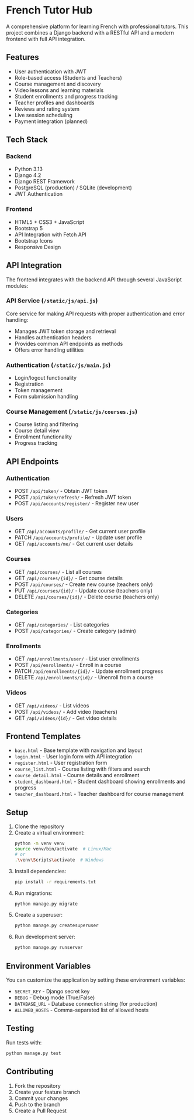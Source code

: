 # French Tutor Hub

A comprehensive platform for learning French with professional tutors. This project combines a Django backend with a RESTful API and a modern frontend with full API integration.

## Features

- User authentication with JWT
- Role-based access (Students and Teachers)
- Course management and discovery
- Video lessons and learning materials
- Student enrollments and progress tracking
- Teacher profiles and dashboards
- Reviews and rating system
- Live session scheduling
- Payment integration (planned)

## Tech Stack

### Backend
- Python 3.13
- Django 4.2
- Django REST Framework
- PostgreSQL (production) / SQLite (development)
- JWT Authentication

### Frontend
- HTML5 + CSS3 + JavaScript
- Bootstrap 5 
- API Integration with Fetch API
- Bootstrap Icons
- Responsive Design

## API Integration

The frontend integrates with the backend API through several JavaScript modules:

### API Service (`/static/js/api.js`)

Core service for making API requests with proper authentication and error handling:

- Manages JWT token storage and retrieval
- Handles authentication headers
- Provides common API endpoints as methods
- Offers error handling utilities

### Authentication (`/static/js/main.js`)
- Login/logout functionality
- Registration
- Token management
- Form submission handling

### Course Management (`/static/js/courses.js`)
- Course listing and filtering
- Course detail view
- Enrollment functionality
- Progress tracking

## API Endpoints

### Authentication
- POST `/api/token/` - Obtain JWT token
- POST `/api/token/refresh/` - Refresh JWT token
- POST `/api/accounts/register/` - Register new user

### Users
- GET `/api/accounts/profile/` - Get current user profile
- PATCH `/api/accounts/profile/` - Update user profile
- GET `/api/accounts/me/` - Get current user details

### Courses
- GET `/api/courses/` - List all courses
- GET `/api/courses/{id}/` - Get course details
- POST `/api/courses/` - Create new course (teachers only)
- PUT `/api/courses/{id}/` - Update course (teachers only)
- DELETE `/api/courses/{id}/` - Delete course (teachers only)

### Categories
- GET `/api/categories/` - List categories
- POST `/api/categories/` - Create category (admin)

### Enrollments
- GET `/api/enrollments/user/` - List user enrollments
- POST `/api/enrollments/` - Enroll in a course
- PATCH `/api/enrollments/{id}/` - Update enrollment progress
- DELETE `/api/enrollments/{id}/` - Unenroll from a course

### Videos
- GET `/api/videos/` - List videos
- POST `/api/videos/` - Add video (teachers)
- GET `/api/videos/{id}/` - Get video details

## Frontend Templates

- `base.html` - Base template with navigation and layout
- `login.html` - User login form with API integration
- `register.html` - User registration form
- `course_list.html` - Course listing with filters and search
- `course_detail.html` - Course details and enrollment
- `student_dashboard.html` - Student dashboard showing enrollments and progress
- `teacher_dashboard.html` - Teacher dashboard for course management

## Setup

1. Clone the repository
2. Create a virtual environment:
   ```bash
   python -m venv venv
   source venv/bin/activate  # Linux/Mac
   # or
   .\venv\Scripts\activate  # Windows
   ```
3. Install dependencies:
   ```bash
   pip install -r requirements.txt
   ```
4. Run migrations:
   ```bash
   python manage.py migrate
   ```
5. Create a superuser:
   ```bash
   python manage.py createsuperuser
   ```
6. Run development server:
   ```bash
   python manage.py runserver
   ```

## Environment Variables

You can customize the application by setting these environment variables:

- `SECRET_KEY` - Django secret key
- `DEBUG` - Debug mode (True/False)
- `DATABASE_URL` - Database connection string (for production)
- `ALLOWED_HOSTS` - Comma-separated list of allowed hosts

## Testing

Run tests with:
```bash
python manage.py test
```

## Contributing

1. Fork the repository
2. Create your feature branch
3. Commit your changes
4. Push to the branch
5. Create a Pull Request
